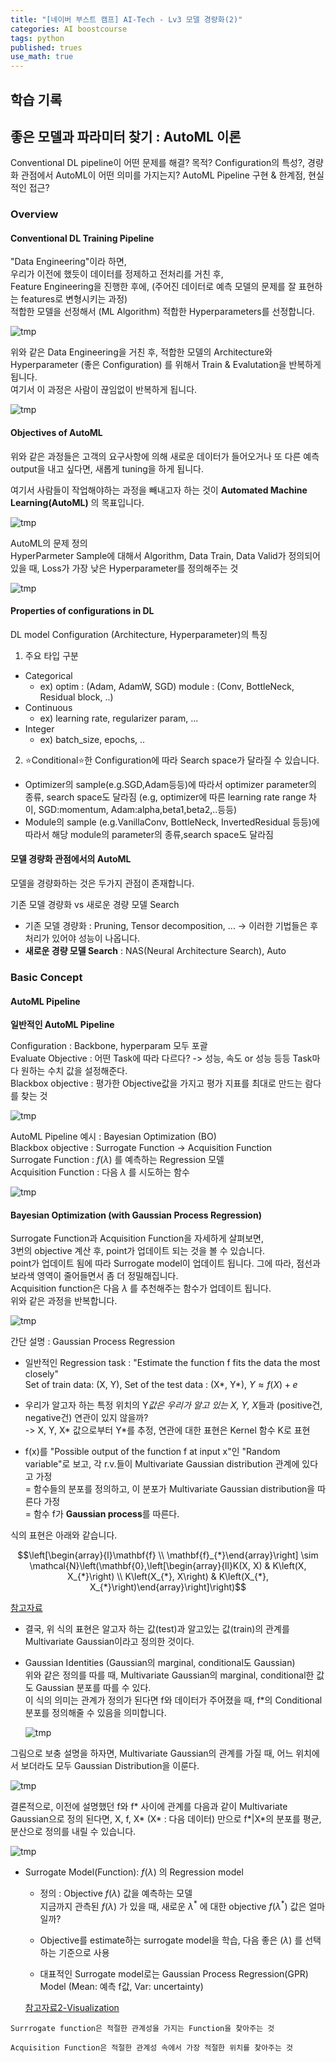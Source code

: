 ```yaml
---
title: "[네이버 부스트 캠프] AI-Tech - Lv3 모델 경량화(2)"
categories: AI boostcourse
tags: python
published: trues
use_math: true
---
```


## 학습 기록

## 좋은 모델과 파라미터 찾기 : AutoML 이론

Conventional DL pipeline이 어떤 문제를 해결? 목적?
Configuration의 특성?, 경량화 관점에서 AutoML이 어떤 의미를 가지는지?
AutoML Pipeline 구현 & 한계점, 현실적인 접근?

### Overview

#### Conventional DL Training Pipeline

"Data Engineering"이라 하면,  
우리가 이전에 했듯이 데이터를 정제하고 전처리를 거친 후,  
Feature Engineering을 진행한 후에, (주어진 데이터로 예측 모델의 문제를 잘 표현하는 features로 변형시키는 과정)  
적합한 모델을 선정해서 (ML Algorithm) 적합한 Hyperparameters를 선정합니다.  

  ![tmp](/assets/images/AI-Images2/lv3_week3/img16.png)

위와 같은 Data Engineering을 거친 후, 적합한 모델의 Architecture와 Hyperparameter (좋은 Configuration) 를 위해서 Train & Evalutation을 반복하게 됩니다.  
여기서 이 과정은 사람이 끊임없이 반복하게 됩니다.  

  ![tmp](/assets/images/AI-Images2/lv3_week3/img17.png)

#### Objectives of AutoML

위와 같은 과정들은 고객의 요구사항에 의해 새로운 데이터가 들어오거나 또 다른 예측 output을 내고 싶다면, 새롭게 tuning을 하게 됩니다.  

여기서 사람들이 작업해야하는 과정을 빼내고자 하는 것이 **Automated Machine Learning(AutoML)** 의 목표입니다.  

  ![tmp](/assets/images/AI-Images2/lv3_week3/img18.png)

AutoML의 문제 정의  
HyperParmeter Sample에 대해서 Algorithm, Data Train, Data Valid가 정의되어 있을 때, Loss가 가장 낮은 Hyperparameter를 정의해주는 것  

  ![tmp](/assets/images/AI-Images2/lv3_week3/img19.png)

#### Properties of configurations in DL

DL model Configuration (Architecture, Hyperparameter)의 특징

1. 주요 타입 구분

  - Categorical
    - ex) optim : (Adam, AdamW, SGD) module : (Conv, BottleNeck, Residual block, ..)
  - Continuous
    - ex) learning rate, regularizer param, ...
  - Integer
    - ex) batch_size, epochs, .. 

2. ⭐Conditional⭐한 Configuration에 따라 Search space가 달라질 수 있습니다.  

  - Optimizer의 sample(e.g.SGD,Adam등등)에 따라서 optimizer parameter의 종류, search space도 달라짐 (e.g, optimizer에 따른 learning rate range 차이, SGD:momentum, Adam:alpha,beta1,beta2,..등등)
  - Module의 sample (e.g.VanillaConv, BottleNeck, InvertedResidual 등등)에 따라서 해당 module의 parameter의 종류,search space도 달라짐

#### 모델 경량화 관점에서의 AutoML

모델을 경량화하는 것은 두가지 관점이 존재합니다.  

기존 모델 경량화 vs 새로운 경량 모델 Search

- 기존 모델 경량화 : Pruning, Tensor decomposition, ... -> 이러한 기법들은 후처리가 있어야 성능이 나옵니다.  
- **새로운 경량 모델 Search** : NAS(Neural Architecture Search), Auto
 
### Basic Concept

#### AutoML Pipeline

**일반적인 AutoML Pipeline**  

Configuration : Backbone, hyperparam 모두 포괄  
Evaluate Objective : 어떤 Task에 따라 다르다? -> 성능, 속도 or 성능 등등 Task마다 원하는 수치 값을 설정해준다.  
Blackbox objective : 평가한 Objective값을 가지고 평가 지표를 최대로 만드는 람다를 찾는 것

  ![tmp](/assets/images/AI-Images2/lv3_week3/img20.png)

AutoML Pipeline 예시 : Bayesian Optimization (BO)  
Blackbox objective : Surrogate Function -> Acquisition Function  
Surrogate Function : $f(\lambda)$ 를 예측하는 Regression 모델  
Acquisition Function : 다음 $\lambda$ 를 시도하는 함수  

  ![tmp](/assets/images/AI-Images2/lv3_week3/img21.png)

#### Bayesian Optimization (with Gaussian Process Regression)

Surrogate Function과 Acquisition Function을 자세하게 살펴보면,  
3번의 objective 계산 후, point가 업데이트 되는 것을 볼 수 있습니다.  
point가 업데이트 됨에 따라 Surrogate model이 업데이트 됩니다. 그에 따라, 점선과 보라색 영역이 줄어들면서 좀 더 정밀해집니다.  
Acquisition function은 다음 $\lambda$ 를 추천해주는 함수가 업데이트 됩니다.  
위와 같은 과정을 반복합니다.  

  ![tmp](/assets/images/AI-Images2/lv3_week3/img22.png)

간단 설명 : Gaussian Process Regression

- 일반적인 Regression task : "Estimate the function f fits the data the most closely"  
  Set of train data: (X, Y), Set of the test data : (X*, Y*), $Y \approx f(X)+e$  

- 우리가 알고자 하는 특정 위치의 Y*값은 우리가 알고 있는 X, Y, X*들과 (positive건, negative건) 연관이 있지 않을까?  
  -> X, Y, X* 값으로부터 Y*를 추정, 연관에 대한 표현은 Kernel 함수 K로 표현

- f(x)를 "Possible output of the function f at input x"인 "Random variable"로 보고, 각 r.v.들이 Multivariate Gaussian distribution 관계에 있다고 가정  
= 함수들의 분포를 정의하고, 이 분포가 Multivariate Gaussian distribution을 따른다 가정  
= 함수 f가 **Gaussian process**를 따른다.  

식의 표현은 아래와 같습니다.

$$\left[\begin{array}{l}\mathbf{f} \\ \mathbf{f}_{*}\end{array}\right] \sim \mathcal{N}\left(\mathbf{0},\left[\begin{array}{ll}K(X, X) & K\left(X, X_{*}\right) \\ K\left(X_{*}, X\right) & K\left(X_{*}, X_{*}\right)\end{array}\right]\right)$$

[참고자료](https://www.edwith.org/bayesiandeeplearning/lecture/24811?isDesc=false)

- 결국, 위 식의 표현은 알고자 하는 값(test)과 알고있는 값(train)의 관계를 Multivariate Gaussian이라고 정의한 것이다.  

- Gaussian Identities (Gaussian의 marginal, conditional도 Gaussian)  
위와 같은 정의를 따를 때, Multivariate Gaussian의 marginal, conditional한 값도 Gaussian 분포를 따를 수 있다.  
이 식의 의미는 관계가 정의가 된다면 f와 데이터가 주어졌을 때, f*의 Conditional 분포를 정의해줄 수 있음을 의미합니다.  

  ![tmp](/assets/images/AI-Images2/lv3_week3/img23.png)

그림으로 보충 설명을 하자면, Multivariate Gaussian의 관계를 가질 때, 어느 위치에서 보더라도 모두 Gaussian Distribution을 이룬다.

  ![tmp](/assets/images/AI-Images2/lv3_week3/img24.png)

결론적으로, 이전에 설명했던 f와 f* 사이에 관계를 다음과 같이 Multivariate Gaussian으로 정의 된다면, X, f, X* (X* : 다음 데이터) 만으로 f*|X*의 분포를 평균, 분산으로 정의를 내릴 수 있습니다.  

  ![tmp](/assets/images/AI-Images2/lv3_week3/img25.png) 

- Surrogate Model(Function): $f(\lambda)$ 의 Regression model

  - 정의 : Objective $f(\lambda)$ 값을 예측하는 모델  
  지금까지 관측된 $f(\lambda)$ 가 있을 때, 새로운 $\lambda^{*}$ 에 대한 objective $f(\lambda^{*})$ 값은 얼마일까?

  - Objective를 estimate하는 surrogate model을 학습, 다음 좋은 $(\lambda)$ 를 선택하는 기준으로 사용

  - 대표적인 Surrogate model로는 Gaussian Process Regression(GPR) Model (Mean: 예측 f값, Var: uncertainty)

  [참고자료2-Visualization](https://distill.pub/2019/visual-exploration-gaussian-processes/)


```
Surrrogate function은 적절한 관계성을 가지는 Function을 찾아주는 것

Acquisition Function은 적절한 관계성 속에서 가장 적절한 위치를 찾아주는 것
```

